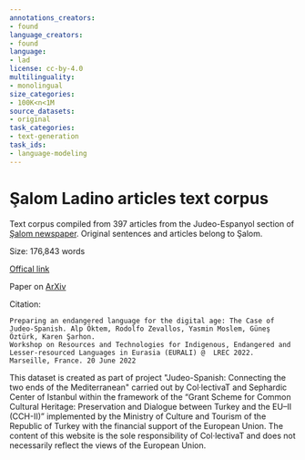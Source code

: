 ```yaml
---
annotations_creators:
- found
language_creators:
- found
language:
- lad
license: cc-by-4.0
multilinguality:
- monolingual
size_categories:
- 100K<n<1M
source_datasets:
- original
task_categories:
- text-generation
task_ids:
- language-modeling
---
```


# Şalom Ladino articles text corpus 

Text corpus compiled from 397 articles from the Judeo-Espanyol section of [Şalom newspaper](https://www.salom.com.tr/haberler/17/judeo-espanyol). Original sentences and articles belong to Şalom. 

Size: 176,843 words

[Offical link](https://data.sefarad.com.tr/dataset/salom-ladino-articles-text-corpus)

Paper on [ArXiv](https://arxiv.org/abs/2205.15599)

Citation:

```
Preparing an endangered language for the digital age: The Case of Judeo-Spanish. Alp Öktem, Rodolfo Zevallos, Yasmin Moslem, Güneş Öztürk, Karen Şarhon. 
Workshop on Resources and Technologies for Indigenous, Endangered and Lesser-resourced Languages in Eurasia (EURALI) @  LREC 2022. Marseille, France. 20 June 2022
```

This dataset is created as part of project "Judeo-Spanish: Connecting the two ends of the Mediterranean" carried out by Col·lectivaT and Sephardic Center of Istanbul within the framework of the “Grant Scheme for Common Cultural Heritage: Preservation and Dialogue between Turkey and the EU–II (CCH-II)” implemented by the Ministry of Culture and Tourism of the Republic of Turkey with the financial support of the European Union. The content of this website is the sole responsibility of Col·lectivaT and does not necessarily reflect the views of the European Union.